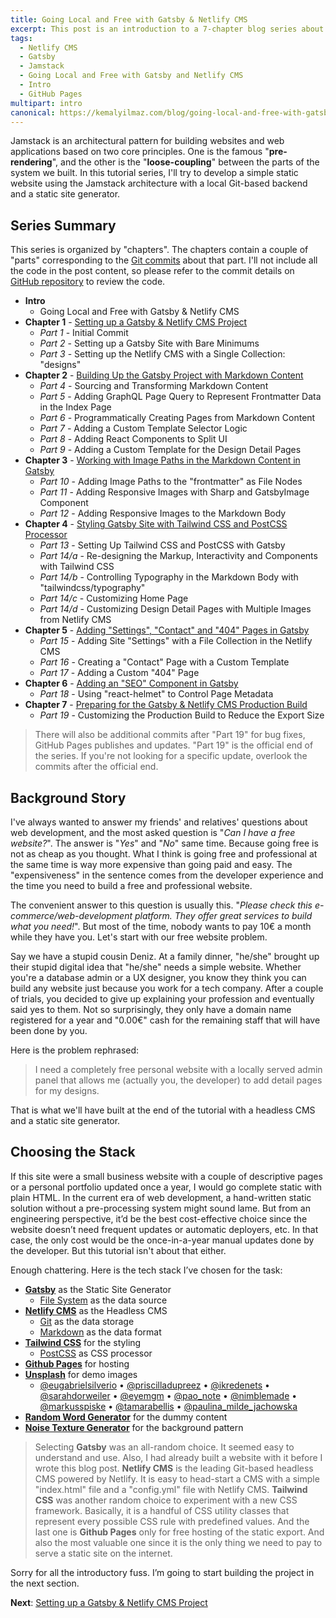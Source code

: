 ```yaml
---
title: Going Local and Free with Gatsby & Netlify CMS
excerpt: This post is an introduction to a 7-chapter blog series about building a statically-served website with an all-local admin panel with Netlify CMS and Gatsby.
tags:
  - Netlify CMS
  - Gatsby
  - Jamstack
  - Going Local and Free with Gatsby and Netlify CMS
  - Intro
  - GitHub Pages
multipart: intro
canonical: https://kemalyilmaz.com/blog/going-local-and-free-with-gatsby-and-netlify-cms/
---
```


Jamstack is an architectural pattern for building websites and web applications based on two core principles. One is the famous "**pre-rendering**", and the other is the "**loose-coupling**" between the parts of the system we built. In this tutorial series, I'll try to develop a simple static website using the Jamstack architecture with a local Git-based backend and a static site generator.

## Series Summary

This series is organized by "chapters". The chapters contain a couple of "parts" corresponding to the [Git commits](https://github.com/xkema/blog-demo-going-local-and-free-with-gatsby-and-netlify-cms/commits/) about that part. I'll not include all the code in the post content, so please refer to the commit details on [GitHub repository](https://github.com/xkema/blog-demo-going-local-and-free-with-gatsby-and-netlify-cms/) to review the code.

- **Intro**
  - Going Local and Free with Gatsby & Netlify CMS
- **Chapter 1** - [Setting up a Gatsby & Netlify CMS Project](/2022/setting-up-a-gatsby-and-netlify-cms-project)
  - *Part 1* - Initial Commit
  - *Part 2* - Setting up a Gatsby Site with Bare Minimums
  - *Part 3* - Setting up the Netlify CMS with a Single Collection: "designs"
- **Chapter 2** - [Building Up the Gatsby Project with Markdown Content](/2022/building-up-the-gatsby-project-with-markdown-content)
  - *Part 4* - Sourcing and Transforming Markdown Content
  - *Part 5* - Adding GraphQL Page Query to Represent Frontmatter Data in the Index Page
  - *Part 6* - Programmatically Creating Pages from Markdown Content
  - *Part 7* - Adding a Custom Template Selector Logic
  - *Part 8* - Adding React Components to Split UI
  - *Part 9* - Adding a Custom Template for the Design Detail Pages
- **Chapter 3** - [Working with Image Paths in the Markdown Content in Gatsby](/2022/working-with-image-paths-in-the-markdown-content-in-gatsby)
  - *Part 10* - Adding Image Paths to the "frontmatter" as File Nodes
  - *Part 11* - Adding Responsive Images with Sharp and GatsbyImage Component
  - *Part 12* - Adding Responsive Images to the Markdown Body
- **Chapter 4** - [Styling Gatsby Site with Tailwind CSS and PostCSS Processor](/2022/styling-gatsby-site-with-tailwind-css-and-postcss-processor)
  - *Part 13* - Setting Up Tailwind CSS and PostCSS with Gatsby
  - *Part 14/a* - Re-designing the Markup, Interactivity and Components with Tailwind CSS
  - *Part 14/b* - Controlling Typography in the Markdown Body with "tailwindcss/typography"
  - *Part 14/c* - Customizing Home Page
  - *Part 14/d* - Customizing Design Detail Pages with Multiple Images from Netlify CMS
- **Chapter 5** - [Adding "Settings", "Contact" and "404" Pages in Gatsby](/2022/adding-settings-contact-and-404-pages-in-gatsby)
  - *Part 15* - Adding Site "Settings" with a File Collection in the Netlify CMS
  - *Part 16* - Creating a "Contact" Page with a Custom Template
  - *Part 17* - Adding a Custom "404" Page
- **Chapter 6** - [Adding an "SEO" Component in Gatsby](/2022/adding-an-seo-component-in-gatsby)
  - *Part 18* - Using "react-helmet" to Control Page Metadata
- **Chapter 7** - [Preparing for the Gatsby & Netlify CMS Production Build](/2022/preparing-for-the-gatsby-and-netlify-cms-production-build)
  - *Part 19* - Customizing the Production Build to Reduce the Export Size

> There will also be additional commits after "Part 19" for bug fixes, GitHub Pages publishes and updates. "Part 19" is the official end of the series. If you're not looking for a specific update, overlook the commits after the official end.

## Background Story

I've always wanted to answer my friends' and relatives' questions about web development, and the most asked question is "*Can I have a free website?*". The answer is "*Yes*" and "*No*" same time. Because going free is not as cheap as you thought. What I think is going free and professional at the same time is way more expensive than going paid and easy. The "expensiveness" in the sentence comes from the developer experience and the time you need to build a free and professional website.

The convenient answer to this question is usually this. "*Please check this e-commerce/web-development platform. They offer great services to build what you need!*". But most of the time, nobody wants to pay 10€ a month while they have you. Let's start with our free website problem.

Say we have a stupid cousin Deniz. At a family dinner, "he/she" brought up their stupid digital idea that "he/she" needs a simple website. Whether you're a database admin or a UX designer, you know they think you can build any website just because you work for a tech company. After a couple of trials, you decided to give up explaining your profession and eventually said yes to them. Not so surprisingly, they only have a domain name registered for a year and "0.00€" cash for the remaining staff that will have been done by you.

Here is the problem rephrased:

> I need a completely free personal website with a locally served admin panel that allows me (actually you, the developer) to add detail pages for my designs.

That is what we'll have built at the end of the tutorial with a headless CMS and a static site generator.

## Choosing the Stack

If this site were a small business website with a couple of descriptive pages or a personal portfolio updated once a year, I would go complete static with plain HTML. In the current era of web development, a hand-written static solution without a pre-processing system might sound lame. But from an engineering perspective, it’d be the best cost-effective choice since the website doesn’t need frequent updates or automatic deployers, etc. In that case, the only cost would be the once-in-a-year manual updates done by the developer. But this tutorial isn't about that either. 

Enough chattering. Here is the tech stack I’ve chosen for the task:

- [**Gatsby**](https://www.gatsbyjs.com/) as the Static Site Generator
  - [File System](https://en.wikipedia.org/wiki/File_system) as the data source
- [**Netlify CMS**](https://www.netlifycms.org/) as the Headless CMS
  - [Git](https://git-scm.com/) as the data storage
  - [Markdown](https://daringfireball.net/projects/markdown/) as the data format
- [**Tailwind CSS**](https://tailwindcss.com/) for the styling
  - [PostCSS](https://postcss.org/) as CSS processor
- [**Github Pages**](https://pages.github.com/) for hosting
- [**Unsplash**](https://unsplash.com/) for demo images
  - [@eugabrielsilverio](https://unsplash.com/@eugabrielsilverio) &bull; [@priscilladupreez](https://unsplash.com/@priscilladupreez) &bull; [@ikredenets](https://unsplash.com/@ikredenets) &bull; [@sarahdorweiler](https://unsplash.com/@sarahdorweiler) &bull; [@eyemgm](https://unsplash.com/@eyemgm) &bull; [@pao_note](https://unsplash.com/@pao_note) &bull; [@nimblemade](https://unsplash.com/@nimblemade) &bull; [@markusspiske](https://unsplash.com/@markusspiske) &bull; [@tamarabellis](https://unsplash.com/@tamarabellis) &bull; [@paulina_milde_jachowska](https://unsplash.com/@paulina_milde_jachowska)
- [**Random Word Generator**](https://randomwordgenerator.com/) for the dummy content
- [**Noise Texture Generator**](https://www.noisetexturegenerator.com/) for the background pattern

> Selecting **Gatsby** was an all-random choice. It seemed easy to understand and use. Also, I had already built a website with it before I wrote this blog post. **Netlify CMS** is the leading Git-based headless CMS powered by Netlify. It is easy to head-start a CMS with a simple "index.html" file and a "config.yml" file with Netlify CMS. **Tailwind CSS** was another random choice to experiment with a new CSS framework. Basically, it is a handful of CSS utility classes that represent every possible CSS rule with predefined values. And the last one is **Github Pages** only for free hosting of the static export. And also the most valuable one since it is the only thing we need to pay to serve a static site on the internet.

Sorry for all the introductory fuss. I’m going to start building the project in the next section.

**Next**: [Setting up a Gatsby & Netlify CMS Project](/2022/setting-up-a-gatsby-and-netlify-cms-project)
